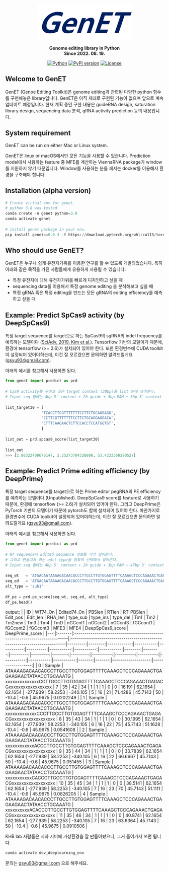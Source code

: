<div align="center">
  
  <img src="https://github.com/Goosang-Yu/genet/blob/main/docs/images/logo.png?raw=true" width="300"/>

**Genome editing library in Python** </br>
**Since 2022. 08. 19.** </br>

[![Python](https://img.shields.io/badge/Python-3.7%20%7C%203.8%20%7C%203.9-blue)](https://badge.fury.io/py/genet) 
[![PyPI version](https://badge.fury.io/py/genet.svg)](https://badge.fury.io/py/genet) 
[![License](https://img.shields.io/pypi/l/ansicolortags.svg)](https://img.shields.io/pypi/l/ansicolortags.svg) 


<div align="left">

## Welcome to GenET
GenET (Genoe Editing Toolkit)은 genome editing과 관련된 다양한 python 함수를 구현해놓은 library입니다. GenET은 아직 제대로 구현된 기능이 없으며 앞으로 계속 업데이트 예정입니다. 현재 계획 중인 구현 내용은 guideRNA design, saturation library design, sequencing data 분석, gRNA activity prediction 등의 내용입니다. 

## System requirement
GenET can be run on either Mac or Linux system. 

GenET은 linux or macOS에서만 모든 기능을 사용할 수 있습니다. Prediction model에서 사용하는 feature 중 MFE를 계산하는 ViennaRNA package가 window를 지원하지 않기 때문입니다. Window를 사용하는 분들 께서는 docker를 이용해서 환경을 구축해야 합니다. 

## Installation (alpha version)

```python
# Create virtual env for genet.
# python 3.8 was tested. 
conda create -n genet python=3.8
conda activate genet

# install genet package in your env.
pip install genet==0.0.3 -f https://download.pytorch.org/whl/cu113/torch_stable.html
```


## Who should use GenET?
GenET은 누구나 쉽게 유전자가위를 이용한 연구를 할 수 있도록 개발되었습니다. 특히 아래와 같은 목적을 가진 사람들에게 유용하게 사용될 수 있습니다: <br />

- 특정 유전자에 대해 유전자가위를 빠르게 디자인하고 싶을 때
- sequencing data를 이용해서 특정 genome editing 을 분석해보고 싶을 때
- 특정 gRNA 혹은 특정 editing을 만드는 모든 gRNA의 editing efficiency를 예측하고 싶을 때

## Example: Predict SpCas9 activity (by DeepSpCas9)
특정 target sequence를 target으로 하는 SpCas9의 sgRNA의 indel frequency를 예측하는 모델이다 ([SciAdv, 2019, Kim et al.](https://www.science.org/doi/10.1126/sciadv.aax9249)). Tensorflow 기반의 모델이기 때문에, 환경에 tensorflow (>= 2.6)가 설치되어 있어야 한다. 또한 환경변수에 CUDA toolkit이 설정되어 있어야하는데, 이건 잘 모르겠으면 문의하면 알려드릴게요 (gsyu93@gmail.com).

아래의 예시를 참고해서 사용하면 된다.

```python
from genet import predict as prd

# Cas9 activity를 구하고 싶은 target context (30bp)를 list 안에 넣어준다.
# Input seq 형태는 4bp 5' context + 20 guide + 3bp PAM + 3bp 3' context

list_target30 = [
                'TCACCTTCGTTTTTTTCCTTCTGCAGGAGG',
                'CCTTCGTTTTTTTCCTTCTGCAGGAGGACA',
                'CTTTCAAGAACTCTTCCACCTCCATGGTGT',
                ]
                
list_out = prd.spcas9_score(list_target30)

list_out
>>> [2.80322408676147, 2.25273704528808, 53.4233360290527]
```

## Example: Predict Prime editing efficiency (by DeepPrime)
특정 target sequence를 target으로 하는 Prime editor pegRNA의 PE efficiency를 예측하는 모델이다 (Unpublished). DeepSpCas9 score를 feature로 사용하기 때문에, 환경에 tensorflow (>= 2.6)가 설치되어 있어야 한다. 그리고 DeepPrime은 PyTorch 기반의 모델이기 때문에 pytorch도 함께 설치되어 있어야 한다. 마찬가지로 환경변수에 CUDA toolkit이 설정되어 있어야하는데, 이건 잘 모르겠으면 문의하면 알려드릴게요 (gsyu93@gmail.com).

아래의 예시를 참고해서 사용하면 된다.

```python
from genet import predict as prd

# WT sequence와 Edited sequence 정보를 각각 넣어준다.
# 그리고 만들고자 하는 edit type을 정확히 선택해서 넣어준다. 
# Input seq 형태는 4bp 5' context + 20 guide + 3bp PAM + 47bp 3' context

seq_wt   = 'ATGACAATAAAAGACAACACCCTTGCCTTGTGGAGTTTTCAAAGCTCCCAGAAACTGAGAAGAACTATAACCTGCAAATGTCAACTGAAACCTTAAAGTGAGTATTTAATTGAGCTGAAGT'
seq_ed   = 'ATGACAATAAAAGACAACACCCTTGCCTTGTGGAGTTTTCAAAGCTCCCAGAAACTGAGACGAACTATAACCTGCAAATGTCAACTGAAACCTTAAAGTGAGTATTTAATTGAGCTGAAGT'
alt_type = 'sub1'

df_pe = prd.pe_score(seq_wt, seq_ed, alt_type)
df_pe.head()
```
output:
|    | ID     | WT74_On                                                                    | Edited74_On                                                                |   PBSlen |   RTlen |   RT-PBSlen |   Edit_pos |   Edit_len |   RHA_len |   type_sub |   type_ins |   type_del |     Tm1 |     Tm2 |   Tm2new |      Tm3 |     Tm4 |      TmD |   nGCcnt1 |   nGCcnt2 |   nGCcnt3 |   fGCcont1 |   fGCcont2 |   fGCcont3 |   MFE3 |   MFE4 |   DeepSpCas9_score |   DeepPrime_score |
|---:|:-------|:---------------------------------------------------------------------------|:---------------------------------------------------------------------------|---------:|--------:|------------:|-----------:|-----------:|----------:|-----------:|-----------:|-----------:|--------:|--------:|---------:|---------:|--------:|---------:|----------:|----------:|----------:|-----------:|-----------:|-----------:|-------:|-------:|-------------------:|------------------:|
|  0 | Sample | ATAAAAGACAACACCCTTGCCTTGTGGAGTTTTCAAAGCTCCCAGAAACTGAGAAGAACTATAACCTGCAAATG | xxxxxxxxxxxxxxCCTTGCCTTGTGGAGTTTTCAAAGCTCCCAGAAACTGAGACGxxxxxxxxxxxxxxxxxx |        7 |      35 |          42 |         34 |          1 |         1 |          1 |          0 |          0 | 16.191  | 62.1654 |  62.1654 | -277.939 | 58.2253 | -340.105 |         5 |        16 |        21 |    71.4286 |    45.7143 |    50      |  -10.4 |   -0.6 |            45.9675 |         0.0202249 |
|  1 | Sample | ATAAAAGACAACACCCTTGCCTTGTGGAGTTTTCAAAGCTCCCAGAAACTGAGAAGAACTATAACCTGCAAATG | xxxxxxxxxxxxxCCCTTGCCTTGTGGAGTTTTCAAAGCTCCCAGAAACTGAGACGxxxxxxxxxxxxxxxxxx |        8 |      35 |          43 |         34 |          1 |         1 |          1 |          0 |          0 | 30.1995 | 62.1654 |  62.1654 | -277.939 | 58.2253 | -340.105 |         6 |        16 |        22 |    75      |    45.7143 |    51.1628 |  -10.4 |   -0.6 |            45.9675 |         0.0541608 |
|  2 | Sample | ATAAAAGACAACACCCTTGCCTTGTGGAGTTTTCAAAGCTCCCAGAAACTGAGAAGAACTATAACCTGCAAATG | xxxxxxxxxxxxACCCTTGCCTTGTGGAGTTTTCAAAGCTCCCAGAAACTGAGACGxxxxxxxxxxxxxxxxxx |        9 |      35 |          44 |         34 |          1 |         1 |          1 |          0 |          0 | 33.7839 | 62.1654 |  62.1654 | -277.939 | 58.2253 | -340.105 |         6 |        16 |        22 |    66.6667 |    45.7143 |    50      |  -10.4 |   -0.6 |            45.9675 |         0.051455  |
|  3 | Sample | ATAAAAGACAACACCCTTGCCTTGTGGAGTTTTCAAAGCTCCCAGAAACTGAGAAGAACTATAACCTGCAAATG | xxxxxxxxxxxCACCCTTGCCTTGTGGAGTTTTCAAAGCTCCCAGAAACTGAGACGxxxxxxxxxxxxxxxxxx |       10 |      35 |          45 |         34 |          1 |         1 |          1 |          0 |          0 | 38.5141 | 62.1654 |  62.1654 | -277.939 | 58.2253 | -340.105 |         7 |        16 |        23 |    70      |    45.7143 |    51.1111 |  -10.4 |   -0.6 |            45.9675 |         0.0826205 |
|  4 | Sample | ATAAAAGACAACACCCTTGCCTTGTGGAGTTTTCAAAGCTCCCAGAAACTGAGAAGAACTATAACCTGCAAATG | xxxxxxxxxxACACCCTTGCCTTGTGGAGTTTTCAAAGCTCCCAGAAACTGAGACGxxxxxxxxxxxxxxxxxx |       11 |      35 |          46 |         34 |          1 |         1 |          1 |          0 |          0 | 40.8741 | 62.1654 |  62.1654 | -277.939 | 58.2253 | -340.105 |         7 |        16 |        23 |    63.6364 |    45.7143 |    50      |  -10.4 |   -0.6 |            45.9675 |         0.0910506 |

KHB lab 사람들은 지하 서버에 가상환경을 잘 만들어놨으니, 그거 들어가서 쓰면 됩니다.
```python
conda activate dev_deeplearning_env
```

문의는 gsyu93@gmail.com 으로 해주세요. 